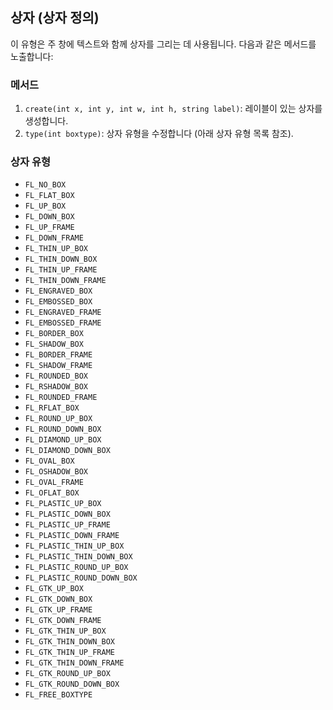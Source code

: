 ## 상자 (상자 정의)

이 유형은 주 창에 텍스트와 함께 상자를 그리는 데 사용됩니다. 다음과 같은 메서드를 노출합니다:

### 메서드

1. `create(int x, int y, int w, int h, string label)`: 레이블이 있는 상자를 생성합니다.
2. `type(int boxtype)`: 상자 유형을 수정합니다 (아래 상자 유형 목록 참조).

### 상자 유형

- `FL_NO_BOX`
- `FL_FLAT_BOX`
- `FL_UP_BOX`
- `FL_DOWN_BOX`
- `FL_UP_FRAME`
- `FL_DOWN_FRAME`
- `FL_THIN_UP_BOX`
- `FL_THIN_DOWN_BOX`
- `FL_THIN_UP_FRAME`
- `FL_THIN_DOWN_FRAME`
- `FL_ENGRAVED_BOX`
- `FL_EMBOSSED_BOX`
- `FL_ENGRAVED_FRAME`
- `FL_EMBOSSED_FRAME`
- `FL_BORDER_BOX`
- `FL_SHADOW_BOX`
- `FL_BORDER_FRAME`
- `FL_SHADOW_FRAME`
- `FL_ROUNDED_BOX`
- `FL_RSHADOW_BOX`
- `FL_ROUNDED_FRAME`
- `FL_RFLAT_BOX`
- `FL_ROUND_UP_BOX`
- `FL_ROUND_DOWN_BOX`
- `FL_DIAMOND_UP_BOX`
- `FL_DIAMOND_DOWN_BOX`
- `FL_OVAL_BOX`
- `FL_OSHADOW_BOX`
- `FL_OVAL_FRAME`
- `FL_OFLAT_BOX`
- `FL_PLASTIC_UP_BOX`
- `FL_PLASTIC_DOWN_BOX`
- `FL_PLASTIC_UP_FRAME`
- `FL_PLASTIC_DOWN_FRAME`
- `FL_PLASTIC_THIN_UP_BOX`
- `FL_PLASTIC_THIN_DOWN_BOX`
- `FL_PLASTIC_ROUND_UP_BOX`
- `FL_PLASTIC_ROUND_DOWN_BOX`
- `FL_GTK_UP_BOX`
- `FL_GTK_DOWN_BOX`
- `FL_GTK_UP_FRAME`
- `FL_GTK_DOWN_FRAME`
- `FL_GTK_THIN_UP_BOX`
- `FL_GTK_THIN_DOWN_BOX`
- `FL_GTK_THIN_UP_FRAME`
- `FL_GTK_THIN_DOWN_FRAME`
- `FL_GTK_ROUND_UP_BOX`
- `FL_GTK_ROUND_DOWN_BOX`
- `FL_FREE_BOXTYPE`